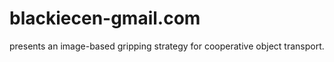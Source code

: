 # blackiecen-gmail.com
presents an image-based gripping strategy for cooperative object transport. 
